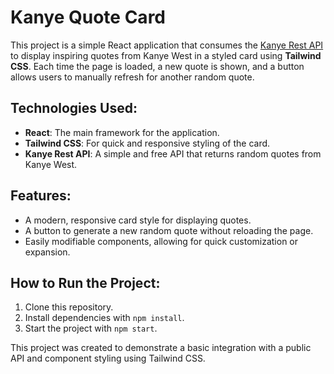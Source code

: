 # Kanye Quote Card

This project is a simple React application that consumes the [Kanye Rest API](https://kanye.rest/) to display inspiring quotes from Kanye West in a styled card using **Tailwind CSS**. Each time the page is loaded, a new quote is shown, and a button allows users to manually refresh for another random quote.

## Technologies Used:
- **React**: The main framework for the application.
- **Tailwind CSS**: For quick and responsive styling of the card.
- **Kanye Rest API**: A simple and free API that returns random quotes from Kanye West.

## Features:
- A modern, responsive card style for displaying quotes.
- A button to generate a new random quote without reloading the page.
- Easily modifiable components, allowing for quick customization or expansion.

## How to Run the Project:
1. Clone this repository.
2. Install dependencies with `npm install`.
3. Start the project with `npm start`.

This project was created to demonstrate a basic integration with a public API and component styling using Tailwind CSS.
